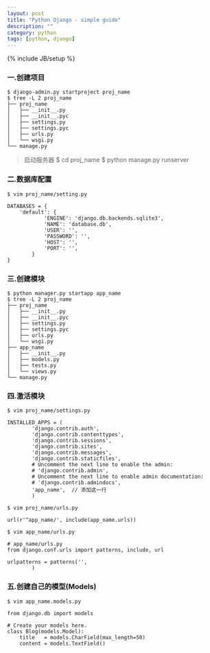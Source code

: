 ```yaml
---
layout: post
title: "Python Django - simple guide"
description: ""
category: python
tags: [python, django]
---
```

{% include JB/setup %}

### 一.创建项目

    $ django-admin.py startproject proj_name
    $ tree -L 2 proj_name
    ├── proj_name
    │   ├── __init__.py
    │   ├── __init__.pyc
    │   ├── settings.py
    │   ├── settings.pyc
    │   ├── urls.py
    │   └── wsgi.py
    └── manage.py

> 启动服务器
>       $ cd proj_name
>       $ python manage.py runserver

### 二.数据库配置

    $ vim proj_name/setting.py

    DATABASES = {
        'default': {
                'ENGINE': 'django.db.backends.sqlite3',
                'NAME': 'database.db',
                'USER': '',
                'PASSWORD': '',
                'HOST': '',
                'PORT': '',
            }
    }

### 三.创建模块

    $ python manager.py startapp app_name
    $ tree -L 2 proj_name
    ├── proj_name
    │   ├── __init__.py
    │   ├── __init__.pyc
    │   ├── settings.py
    │   ├── settings.pyc
    │   ├── urls.py
    │   └── wsgi.py
    ├── app_name
    │   ├── __init__.py
    │   ├── models.py
    │   ├── tests.py
    │   └── views.py
    └── manage.py

### 四.激活模块

    $ vim proj_name/settings.py

    INSTALLED_APPS = (
            'django.contrib.auth',
            'django.contrib.contenttypes',
            'django.contrib.sessions',
            'django.contrib.sites',
            'django.contrib.messages',
            'django.contrib.staticfiles',
            # Uncomment the next line to enable the admin:
            # 'django.contrib.admin',
            # Uncomment the next line to enable admin documentation:
            # 'django.contrib.admindocs',
            'app_name',  // 添加这一行
            )

    $ vim proj_name/urls.py

    url(r'^app_name/', include(app_name.urls))

    $ vim app_name/urls.py

    # app_name/urls.py
    from django.conf.urls import patterns, include, url

    urlpatterns = patterns('',
            )

### 五.创建自己的模型(Models)

    $ vim app_name.models.py

    from django.db import models
    
    # Create your models here.
    class Blog(models.Model):
        title   = models.CharField(max_length=50)
        content = models.TextField()


